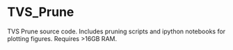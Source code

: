 # TVS_Prune
TVS Prune source code. Includes pruning scripts and ipython notebooks for plotting figures. Requires >16GB RAM.
